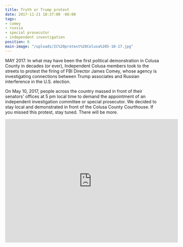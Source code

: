 ```yaml
---
title: Truth or Trump protest
date: 2017-11-21 18:37:00 -08:00
tags:
- comey
- russia
- special prosecutor
- independent investigation
position: 6
main-image: "/uploads/IC%20protest%20Colusa%205-10-17.jpg"
---
```


MAY 2017. In what may have been the first political demonstration in Colusa County in decades (or ever), Independent Colusa members took to the streets to protest the firing of FBI Director James Comey, whose agency is investigating connections between Trump associates and Russian interference in the U.S. election. 

On May 10, 2017, people across the country massed in front of their senators' offices at 5 pm local time to demand the appointment of an independent investigation committee or special prosecutor. We decided to stay local and demonstrated in front of the Colusa County Courthouse. If you missed this protest, stay tuned. There will be more. 

<iframe src="https://www.facebook.com/plugins/video.php?href=https%3A%2F%2Fwww.facebook.com%2FIndivisibleColusa%2Fvideos%2F1820958351351843%2F&show_text=1&width=560" width="560" height="400" style="border:none;overflow:hidden" scrolling="no" frameborder="0" allowTransparency="true"></iframe>
